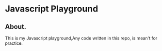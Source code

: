 # Javascript Playground

## About.

This is my Javascript playground,Any code written in this repo, is mean't for practice.

